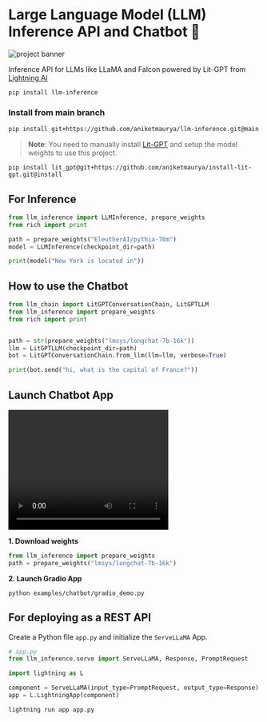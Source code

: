 # Large Language Model (LLM) Inference API and Chatbot 🦙

![project banner](https://github.com/aniketmaurya/llm-inference/raw/main/assets/llm-inference-min.png)

Inference API for LLMs like LLaMA and Falcon powered by Lit-GPT from [Lightning AI](https://lightning.ai)

```
pip install llm-inference
```

### Install from main branch
```bash
pip install git+https://github.com/aniketmaurya/llm-inference.git@main
```

> **Note**: You need to manually install [Lit-GPT](https://github.com/Lightning-AI/lit-gpt) and setup the model weights to use this project.

```
pip install lit_gpt@git+https://github.com/aniketmaurya/install-lit-gpt.git@install
```

## For Inference

```python
from llm_inference import LLMInference, prepare_weights
from rich import print

path = prepare_weights("EleutherAI/pythia-70m")
model = LLMInference(checkpoint_dir=path)

print(model("New York is located in"))
```


## How to use the Chatbot

```python
from llm_chain import LitGPTConversationChain, LitGPTLLM
from llm_inference import prepare_weights
from rich import print


path = str(prepare_weights("lmsys/longchat-7b-16k"))
llm = LitGPTLLM(checkpoint_dir=path)
bot = LitGPTConversationChain.from_llm(llm=llm, verbose=True)

print(bot.send("hi, what is the capital of France?"))
```

## Launch Chatbot App

<video width="320" height="240" controls>
  <source src="/assets/chatbot-demo.mov" type="video/mp4">
</video>

**1. Download weights**
```py
from llm_inference import prepare_weights
path = prepare_weights("lmsys/longchat-7b-16k")
```

**2. Launch Gradio App**

```
python examples/chatbot/gradio_demo.py
```



## For deploying as a REST API

Create a Python file `app.py` and initialize the `ServeLLaMA` App.

```python
# app.py
from llm_inference.serve import ServeLLaMA, Response, PromptRequest

import lightning as L

component = ServeLLaMA(input_type=PromptRequest, output_type=Response)
app = L.LightningApp(component)
```

```bash
lightning run app app.py
```
